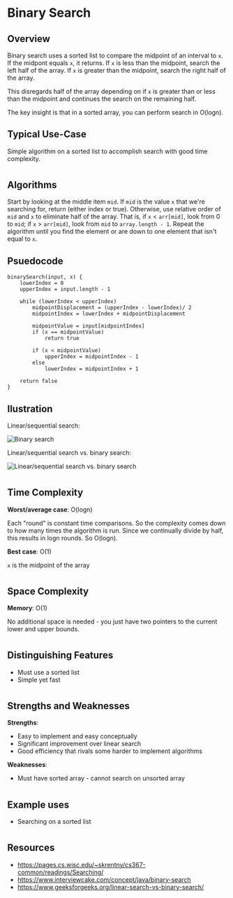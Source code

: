 # Binary Search
## Overview

Binary search uses a sorted list to compare the midpoint of an interval to `x`. If the midpont equals `x`, it returns. If `x` is less than the midpoint, search the left half of the array. If `x` is greater than the midpoint, search the right half of the array. 

This disregards half of the array depending on if `x` is greater than or less than the midpoint and continues the search on the remaining half.  

The key insight is that in a sorted array, you can perform search in O(logn).

## Typical Use-Case

Simple algorithm on a sorted list to accomplish search with good time complexity.

#
## Algorithms

Start by looking at the middle item `mid`. If `mid` is the value `x` that we're searching for, return (either index or true). Otherwise, use relative order of `mid` and `x` to eliminate half of the array. That is, if `x` < `arr[mid]`, look from 0 to `mid`; if `x` > `arr[mid]`, look from `mid` to `array.length - 1`. Repeat the algorithm until you find the element or are down to one element that isn't equal to `x`.

## Psuedocode
```
binarySearch(input, x) {
    lowerIndex = 0
    upperIndex = input.length - 1

    while (lowerIndex < upperIndex)
        midpointDisplacement = (upperIndex - lowerIndex)/ 2
        midpointIndex = lowerIndex + midpointDisplacement

        midpointValue = input[midpointIndex]
        if (x == midpointValue)
            return true

        if (x < midpointValue)
            upperIndex = midpointIndex - 1
        else 
            lowerIndex = midpointIndex + 1

    return false
}
```

## Ilustration
Linear/sequential search:

![Binary search](https://d18l82el6cdm1i.cloudfront.net/uploads/bePceUMnSG-binary_search_gif.gif)

Linear/sequential search vs. binary search:

![Linear/sequential search vs. binary search](https://c.tenor.com/Jl0YrqxnHmAAAAAd/binary-search-sequence-search.gif)

#
## Time Complexity
**Worst/average case**: O(logn)

Each "round" is constant time comparisons. So the complexity comes down to how many times the algorithm is run. Since we continually divide by half, this results in logn rounds. So O(logn).

**Best case**: O(1)

`x` is the midpoint of the array

#
## Space Complexity
**Memory**: O(1)

No additional space is needed - you just have two pointers to the current lower and upper bounds.

#
## Distinguishing Features
- Must use a sorted list
- Simple yet fast

#
## Strengths and Weaknesses

**Strengths**:
- Easy to implement and easy conceptually
- Significant improvement over linear search
- Good efficiency that rivals some harder to implement algorithms

**Weaknesses**:
- Must have sorted array - cannot search on unsorted array

#
## Example uses
- Searching on a sorted list

#
## Resources
- https://pages.cs.wisc.edu/~skrentny/cs367-common/readings/Searching/
- https://www.interviewcake.com/concept/java/binary-search
- https://www.geeksforgeeks.org/linear-search-vs-binary-search/

#